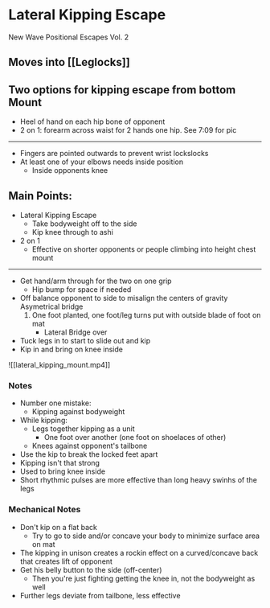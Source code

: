 # Lateral Kipping Escape
New Wave Positional Escapes Vol. 2

## Moves into [[Leglocks]]

## Two options for kipping escape from bottom Mount

- Heel of hand on each hip bone of opponent
- 2 on 1: forearm across waist for 2 hands one hip. See 7:09 for pic
---

- Fingers are pointed outwards to prevent wrist lockslocks
- At least one of your elbows needs inside position
    - Inside opponents knee

## Main Points:

- Lateral Kipping Escape
    - Take bodyweight off to the side
    - Kip knee through to ashi
- 2 on 1
    - Effective on shorter opponents or people climbing into height chest mount

---

- Get hand/arm through for the two on one grip
    - Hip bump for space if needed
- Off balance opponent to side to misalign the centers of gravity Asymetrical bridge
    1. One foot planted, one foot/leg turns put with outside blade of foot on mat
        - Lateral Bridge over
- Tuck legs in to start to slide out and kip
- Kip in and bring on knee inside

![[lateral_kipping_mount.mp4]]
### Notes

- Number one mistake:
    - Kipping against bodyweight
- While kipping:
    - Legs together kipping as a unit
        - One foot over another (one foot on shoelaces of other)
    - Knees against opponent's tailbone
- Use the kip to break the locked feet apart
- Kipping isn't that strong
- Used to bring knee inside
- Short rhythmic pulses are more effective than long heavy swinhs of the legs

### Mechanical Notes

- Don't kip on a flat back
    - Try to go to side and/or concave your body to minimize surface area on mat
- The kipping in unison creates a rockin effect on a curved/concave back that creates lift of opponent
- Get his belly button to the side (off-center)
    - Then you're just fighting getting the knee in, not the bodyweight as well
- Further legs deviate from tailbone, less effective